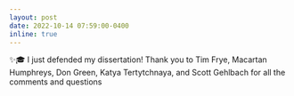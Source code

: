 ```yaml
---
layout: post
date: 2022-10-14 07:59:00-0400
inline: true
---
```


✨🎓 I just defended my dissertation! Thank you to Tim Frye, Macartan Humphreys, Don Green, Katya Tertytchnaya, and Scott Gehlbach for all the comments and questions
